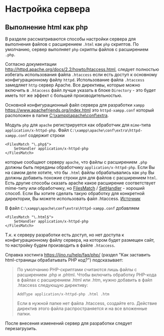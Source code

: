 # Настройка сервера

## Выполнение html как php

В разделе рассматриваются способы настройки сервера для выполнения файлов с расширением `.html` как `php` скриптов.
По умолчанию, сервер выполняет `php` скрипты файлов с расширением `.php`.

Согласно документации <http://httpd.apache.org/docs/2.2/howto/htaccess.html>,  следует полностью избегать использования файла `.htaccess` если есть доступ к основному конфигурационному файлу `httpd`. Использование файла `.htaccess` замедляет `http` сервер Apache. Все директивы, которые можно включить в `.htaccess` файл лучше указать в блоке `Directory` - это будет иметь тот же эффект с большей производительностью.

Основной конфигурационный файл сервера для разработки `xampp` <https://www.apachefriends.org/index.html> это `httpd-xampp.conf` который расположен в папке [C:\xampp\apache\conf\extra](file://C:/xampp/apache/conf/extra).

Модуль `php` для `apache` регистрируется как обработчик для `mime`-типа `application/x-httpd-php`. Файл `C:\xampp\apache\conf\extra\httpd-xampp.conf` содержит строки

```properties
<FilesMatch "\.php$">
    SetHandler application/x-httpd-php
</FilesMatch>
```

которые сообщают серверу `apache`, что файлы с расширением `.php` должны быть переданы обработчику `application/x-httpd-php`. Если Вы на самом деле хотите, что бы `.html` файлы обрабатывались как `php` Вы должны добавить похожие строки для для файлов с расширением `html`. Есть другие способы сказать apache какое расширение соответствует mime-типу или обработчику, но [FilesMatch](http://httpd.apache.org/docs/2.2/mod/core.html#filesmatch) / [SetHandler](http://httpd.apache.org/docs/2.2/mod/core.html#sethandler) - хороший способ. Если Вы хотите сделать такую обработку для конкретной директории, Вы можете использовать файл .htaccess.
[Источник](https://stackoverflow.com/a/2198740/11596781)

В файл `C:\xampp\apache\conf\extra\httpd-xampp.conf` добавляем

```properties
<FilesMatch "\.html$">
    SetHandler application/x-httpd-php
</FilesMatch>
```

Т.к. к серверу разработки есть доступ, но нет доступа к конфигурационному файлу сервера, на котором будет размещен сайт, то настройку будем производить в файле `.htaccess`.

Справка хостинга <https://jino.ru/help/faq/php/> (раздел "Как заставить html-страницы обрабатывать PHP код?") подсказывает:

>По умолчанию PHP-скриптами считаются лишь файлы с расширением .php и .phtml. Чтобы включить обработку PHP-кода в файлах с расширением .html или .htm, нужно добавить в файл .htaccess следующую директиву:
>
> ```htaccess
> AddType application/x-httpd-php .html .htm
> ```
>
>Если в нужной папке нет файла .htaccess, создайте его. Действие директив этого файла распространяется и на все вложенные папки.

После внесения изменений сервер для разработки следует перезагрузить.

